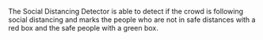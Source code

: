 The Social Distancing Detector is able to detect if the crowd is following social distancing and marks the people who are not in safe distances with a red box and the safe people with a green box.
